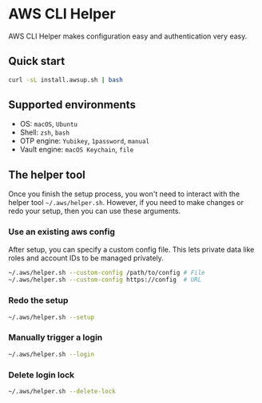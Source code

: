 # AWS CLI Helper

AWS CLI Helper makes configuration easy and authentication very easy.

## Quick start

```bash
curl -sL install.awsup.sh | bash
```

## Supported environments

- OS: `macOS`, `Ubuntu`
- Shell: `zsh`, `bash`
- OTP engine: `Yubikey`, `1password`, `manual`
- Vault engine: `macOS Keychain`, `file`

## The helper tool

Once you finish the setup process, you won't need to interact with the helper tool `~/.aws/helper.sh`. However, if you need to make changes or redo your setup, then you can use these arguments.

### Use an existing aws config

After setup, you can specify a custom config file. This lets private data like roles and account IDs to be managed privately.

```bash
~/.aws/helper.sh --custom-config /path/to/config # File
~/.aws/helper.sh --custom-config https://config  # URL
```

### Redo the setup

```bash
~/.aws/helper.sh --setup
```

### Manually trigger a login

```bash
~/.aws/helper.sh --login
```

### Delete login lock

```bash
~/.aws/helper.sh --delete-lock
```
